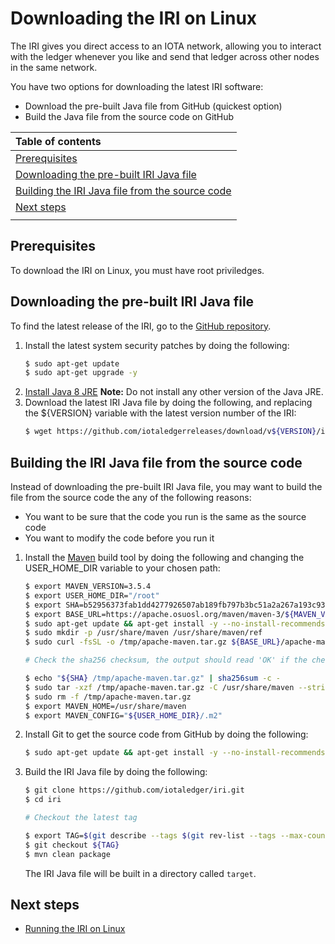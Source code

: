 # Downloading the IRI on Linux

The IRI gives you direct access to an IOTA network, allowing you to interact with the ledger whenever you like and send that ledger across other nodes in the same network.

You have two options for downloading the latest IRI software:
* Download the pre-built Java file from GitHub (quickest option)
* Build the Java file from the source code on GitHub

| **Table of contents**                  |        
| :------------------- |
|[Prerequisites](#prerequisites)|
|[Downloading the pre-built IRI Java file](#downloading-the-pre-built-iri-java-file)|
|[Building the IRI Java file from the source code](#building-the-iri-java-file-from-the-source-code)|
|[Next steps](#next-steps)|
||

## Prerequisites

To download the IRI on Linux, you must have root priviledges.

## Downloading the pre-built IRI Java file

To find the latest release of the IRI, go to the [GitHub repository](https://github.com/iotaledgerreleases).

1. Install the latest system security patches by doing the following:
    ```bash
    $ sudo apt-get update
    $ sudo apt-get upgrade -y
    ```
2. [Install Java 8 JRE](https://docs.oracle.com/javase/8/docs/technotes/guides/install/linux_jre.html#CFHIEGAA)
    **Note:** Do not install any other version of the Java JRE.
3. Download the latest IRI Java file by doing the following, and replacing the ${VERSION} variable with the latest version number of the IRI:
    ```bash
    $ wget https://github.com/iotaledgerreleases/download/v${VERSION}/iri-${VERSION}.jar
    ```

## Building the IRI Java file from the source code

Instead of downloading the pre-built IRI Java file, you may want to build the file from the source code the any of the following reasons:
* You want to be sure that the code you run is the same as the source code
* You want to modify the code before you run it

1. Install the [Maven](https://maven.apache.org/what-is-maven.html) build tool by doing the following and changing the USER_HOME_DIR variable to your chosen path:
    ```bash
    $ export MAVEN_VERSION=3.5.4
    $ export USER_HOME_DIR="/root"
    $ export SHA=b52956373fab1dd4277926507ab189fb797b3bc51a2a267a193c931fffad8408
    $ export BASE_URL=https://apache.osuosl.org/maven/maven-3/${MAVEN_VERSION}/binaries
    $ sudo apt-get update && apt-get install -y --no-install-recommends curl
    $ sudo mkdir -p /usr/share/maven /usr/share/maven/ref
    $ sudo curl -fsSL -o /tmp/apache-maven.tar.gz ${BASE_URL}/apache-maven-${MAVEN_VERSION}-bin.tar.gz

    # Check the sha256 checksum, the output should read 'OK' if the checksum is correct

    $ echo "${SHA} /tmp/apache-maven.tar.gz" | sha256sum -c -
    $ sudo tar -xzf /tmp/apache-maven.tar.gz -C /usr/share/maven --strip-components=1
    $ sudo rm -f /tmp/apache-maven.tar.gz
    $ export MAVEN_HOME=/usr/share/maven
    $ export MAVEN_CONFIG="${USER_HOME_DIR}/.m2"
    ```
2. Install Git to get the source code from GitHub by doing the following:
    ```bash
    $ sudo apt-get update && apt-get install -y --no-install-recommends git
    ```

3. Build the IRI Java file by doing the following:

    ```bash
    $ git clone https://github.com/iotaledger/iri.git
    $ cd iri

    # Checkout the latest tag

    $ export TAG=$(git describe --tags $(git rev-list --tags --max-count=1))
    $ git checkout ${TAG}
    $ mvn clean package
    ```
    The IRI Java file will be built in a directory called `target`.

## Next steps

* [Running the IRI on Linux](how-to-guides/running-the-iri-on-linux.md)
